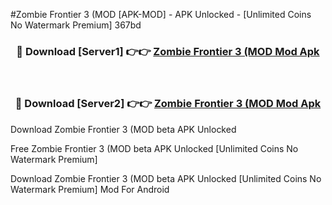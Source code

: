 #Zombie Frontier 3 (MOD [APK-MOD] - APK Unlocked - [Unlimited Coins No Watermark Premium] 367bd



<div align="center">

<h3>🔴 Download [Server1] 👉👉 <a href="https://momento.my/?title=Zombie_Frontier_3_(MOD">Zombie Frontier 3 (MOD Mod Apk</a></h3><br>

<h3>🔴 Download [Server2] 👉👉 <a href="https://momento.my/?title=Zombie_Frontier_3_(MOD">Zombie Frontier 3 (MOD Mod Apk</a></h3>
</div>



Download Zombie Frontier 3 (MOD beta APK Unlocked

Free Zombie Frontier 3 (MOD beta APK Unlocked [Unlimited Coins No Watermark Premium]

Download Zombie Frontier 3 (MOD beta APK Unlocked [Unlimited Coins No Watermark Premium] Mod For Android
